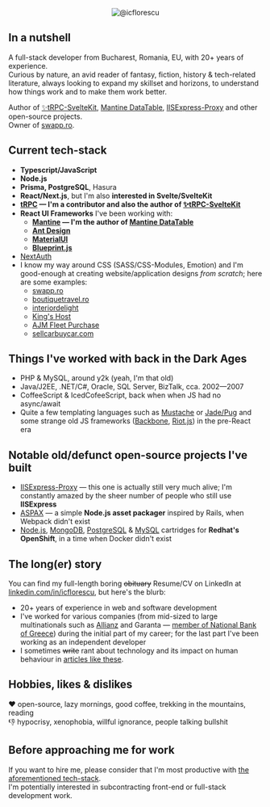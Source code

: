 
<p align="center">
  <img alt="@icflorescu" src="https://github-profile-trophy.vercel.app/?username=icflorescu&theme=darkhub&column=4&margin-w=15&margin-h=15" />
</p>

## In a nutshell

A full-stack developer from Bucharest, Romania, EU, with 20+ years of experience.  
Curious by nature, an avid reader of fantasy, fiction, history & tech-related literature, always looking to expand my skillset and horizons, to understand how things work and to make them work better.

Author of [✨tRPC-SvelteKit](https://github.com/icflorescu/trpc-sveltekit), [Mantine DataTable](https://icflorescu.github.io/mantine-datatable/), [IISExpress-Proxy](https://github.com/icflorescu/iisexpress-proxy) and other open-source projects.  
Owner of [swapp.ro](https://swapp.ro/).

## Current tech-stack

- **Typescript/JavaScript**
- **Node.js**
- **Prisma, PostgreSQL**, Hasura
- **React/Next.js**, but I'm also **interested in Svelte/SvelteKit**
- **[tRPC](https://trpc.io) — I'm a contributor and also the author of [✨tRPC-SvelteKit](https://github.com/icflorescu/trpc-sveltekit)**
- **React UI Frameworks** I've been working with:
  - **[Mantine](https://mantine.dev) — I'm the author of [Mantine DataTable](https://icflorescu.github.io/mantine-datatable/)**
  - **[Ant Design](https://ant.design/components/overview/)**
  - **[MaterialUI](https://mui.com/)**
  - **[Blueprint.js](https://blueprintjs.com/)**
- [NextAuth](https://next-auth.js.org/)
- I know my way around CSS (SASS/CSS-Modules, Emotion) and I'm good-enough at creating website/application designs *from scratch*; here are some examples:
  - [swapp.ro](https://swapp.ro)
  - [boutiquetravel.ro](https://boutiquetravel.ro/)
  - [interiordelight](https://interiordelight.github.io/)
  - [King's Host](https://kingshost.github.io/)
  - [AJM Fleet Purchase](https://ajm-fleetpurchase.com/)
  - [sellcarbuycar.com](https://sellcarbuycar.com/)

## Things I've worked with back in the Dark Ages

- PHP & MySQL, around y2k (yeah, I'm that old)
- Java/J2EE, .NET/C#, Oracle, SQL Server, BizTalk, cca. 2002—2007
- CoffeeScript & IcedCofeeScript, back when when JS had no async/await
- Quite a few templating languages such as [Mustache](https://github.com/janl/mustache.js) or [Jade/Pug](https://pugjs.org/api/getting-started.html) and some strange old JS frameworks ([Backbone](https://backbonejs.org/), [Riot.js](https://riot.js.org/)) in the pre-React era

## Notable old/defunct open-source projects I've built
- [IISExpress-Proxy](https://github.com/icflorescu/iisexpress-proxy) — this one is actually still very much alive; I'm constantly amazed by the sheer number of people who still use **IISExpress**  
- [ASPAX](https://aspax.github.io/) — a simple **Node.js asset packager** inspired by Rails, when Webpack didn't exist
- [Node.js](https://github.com/icflorescu/openshift-cartridge-nodejs), [MongoDB](https://github.com/icflorescu/openshift-cartridge-mongodb), [PostgreSQL](https://github.com/icflorescu/openshift-cartridge-postgresql) & [MySQL](https://github.com/icflorescu/openshift-cartridge-mysql) cartridges for **Redhat's OpenShift**, in a time when Docker didn't exist

## The long(er) story

You can find my full-length boring ~~obituary~~ Resume/CV on LinkedIn at [linkedin.com/in/icflorescu](https://www.linkedin.com/in/icflorescu/), but here's the blurb:
- 20+ years of experience in web and software development
- I've worked for various companies (from mid-sized to large multinationals such as [Allianz](https://www.allianztiriac.ro/) and Garanta — [member of National Bank of Greece](https://www.nbg.gr/en/group)) during the initial part of my career; for the last part I've been working as an independent developer
- I sometimes ~~write~~ rant about technology and its impact on human behaviour in [articles like these](https://www.linkedin.com/in/icflorescu/recent-activity/posts/).

## Hobbies, likes & dislikes

❤️ open-source, lazy mornings, good coffee, trekking in the mountains, reading  
👎 hypocrisy, xenophobia, willful ignorance, people talking bullshit  

## Before approaching me for work

If you want to hire me, please consider that I'm most productive with [the aforementioned tech-stack](#current-tech-stack).  
I'm potentially interested in subcontracting front-end or full-stack development work.

